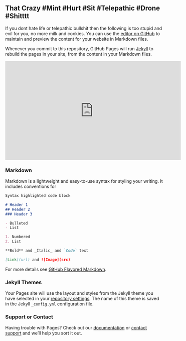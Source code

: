 ## That Crazy #Mint #Hurt #Sit #Telepathic #Drone #Shitttt

If you dont hate life or telepathic bullshit then the following is too stupid and evil for you, no more milk and cookies. You can use the [editor on GitHub](https://github.com/opeymd/mintfab1000/edit/gh-pages/index.md) to maintain and preview the content for your website in Markdown files.

Whenever you commit to this repository, GitHub Pages will run [Jekyll](https://jekyllrb.com/) to rebuild the pages in your site, from the content in your Markdown files.


<iframe width="560" height="315" src="https://www.youtube.com/embed/iEjzZOYLkfU" frameborder="0" allow="accelerometer; autoplay; clipboard-write; encrypted-media; gyroscope; picture-in-picture" allowfullscreen></iframe>

### Markdown

Markdown is a lightweight and easy-to-use syntax for styling your writing. It includes conventions for

```markdown
Syntax highlighted code block

# Header 1
## Header 2
### Header 3

- Bulleted
- List

1. Numbered
2. List

**Bold** and _Italic_ and `Code` text

[Link](url) and ![Image](src)
```

For more details see [GitHub Flavored Markdown](https://guides.github.com/features/mastering-markdown/).

### Jekyll Themes

Your Pages site will use the layout and styles from the Jekyll theme you have selected in your [repository settings](https://github.com/opeymd/mintfab1000/settings). The name of this theme is saved in the Jekyll `_config.yml` configuration file.

### Support or Contact

Having trouble with Pages? Check out our [documentation](https://docs.github.com/categories/github-pages-basics/) or [contact support](https://github.com/contact) and we’ll help you sort it out.
